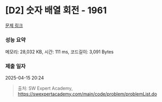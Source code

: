 # [D2] 숫자 배열 회전 - 1961 

[문제 링크](https://swexpertacademy.com/main/code/problem/problemDetail.do?contestProbId=AV5Pq-OKAVYDFAUq) 

### 성능 요약

메모리: 28,032 KB, 시간: 111 ms, 코드길이: 3,091 Bytes

### 제출 일자

2025-04-15 20:24



> 출처: SW Expert Academy, https://swexpertacademy.com/main/code/problem/problemList.do